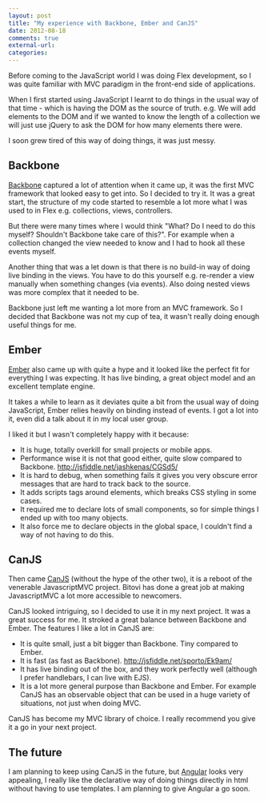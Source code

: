 ```yaml
---
layout: post
title: "My experience with Backbone, Ember and CanJS"
date: 2012-08-18
comments: true
external-url:
categories:
---
```


Before coming to the JavaScript world I was doing Flex development, so I was quite familiar with MVC paradigm in the front-end side of applications. 

When I first started using JavaScript I learnt to do things in the usual way of that time - which is having the DOM as the source of truth. e.g. We will add elements to the DOM and if we wanted to know the length of a collection we will just use jQuery to ask the DOM for how many elements there were.

I soon grew tired of this way of doing things, it was just messy.

Backbone
---------

[Backbone](http://backbonejs.org/) captured a lot of attention when it came up, it was the first MVC framework that looked easy to get into. So I decided to try it. It was a great start, the structure of my code started to resemble a lot more what I was used to in Flex e.g. collections, views, controllers. 

But there were many times where I would think "What? Do I need to do this myself? Shouldn't Backbone take care of this?". For example when a collection changed the view needed to know and I had to hook all these events myself.

Another thing that was a let down is that there is no build-in way of doing live binding in the views. You have to do this yourself e.g. re-render a view manually when something changes (via events). Also doing nested views was more complex that it needed to be.

Backbone just left me wanting a lot more from an MVC framework. So I decided that Backbone was not my cup of tea, it wasn't really doing enough useful things for me.

Ember
-----

[Ember](http://emberjs.com/) also came up with quite a hype and it looked like the perfect fit for everything I was expecting. It has live binding, a great object model and an excellent template engine. 

It takes a while to learn as it deviates quite a bit from the usual way of doing JavaScript, Ember relies heavily on binding instead of events. I got a lot into it, even did a talk about it in my local user group.

I liked it but I wasn't completely happy with it because:

- It is huge, totally overkill for small projects or mobile apps.
- Performance wise it is not that good either, quite slow compared to Backbone. <http://jsfiddle.net/jashkenas/CGSd5/>
- It is hard to debug, when something fails it gives you very obscure error messages that are hard to track back to the source.
- It adds scripts tags around elements, which breaks CSS styling in some cases.
- It required me to declare lots of small components, so for simple things I ended up with too many objects.
- It also force me to declare objects in the global space, I couldn't find a way of not having to do this.


CanJS
----

Then came [CanJS](http://canjs.us/) (without the hype of the other two), it is a reboot of the venerable JavascriptMVC project. Bitovi has done a great job at making JavascriptMVC a lot more accessible to newcomers.

CanJS looked intriguing, so I decided to use it in my next project. It was a great success for me. It stroked a great balance between Backbone and Ember. The features I like a lot in CanJS are:

- It is quite small, just a bit bigger than Backbone. Tiny compared to Ember.
- It is fast (as fast as Backbone). <http://jsfiddle.net/sporto/Ek9am/>
- It has live binding out of the box, and they work perfectly well (although I prefer handlebars, I can live with EJS).
- It is a lot more general purpose than Backbone and Ember. For example CanJS has an observable object that can be used in a huge variety of situations, not just when doing MVC.

CanJS has become my MVC library of choice. I really recommend you give it a go in your next project.

The future
----------

I am planning to keep using CanJS in the future, but [Angular](http://www.angularjs.org/) looks very appealing, I really like the declarative way of doing things directly in html without having to use templates. I am planning to give Angular a go soon.
